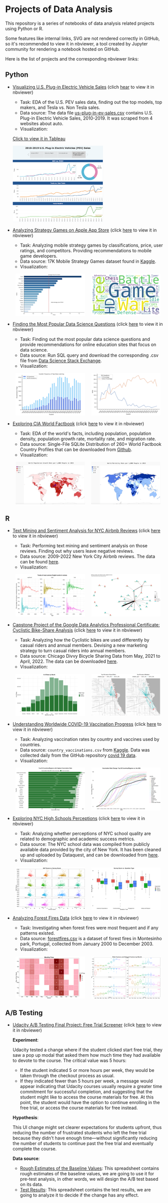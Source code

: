 # Projects of Data Analysis

This repository is a series of notebooks of data analysis related projects using Python or R.

Some features like internal links, SVG are not rendered correctly in GitHub, so it's recommended to view it in nbviewer, a tool created by Jupyter community for rendering a notebook hosted on GitHub.

Here is the list of projects and the corresponding nbviewer links:

## Python

- [Visualizing U.S. Plug-in Electric Vehicle Sales](https://github.com/eeliuqin/data-analysis/blob/main/us-plug-in-electric-vehicle-sales.ipynb) (clich [hear](https://nbviewer.org/github/eeliuqin/data-analysis/blob/main/us-plug-in-electric-vehicle-sales.ipynb) to view it in nbviewer)
  * Task: EDA of the U.S. PEV sales data, finding out the top models, top makers, and Tesla vs. Non Tesla sales.
  * Data source: The data file [us-plug-in-ev-sales.csv](https://github.com/eeliuqin/data-analysis/blob/main/data/us-plug-in-ev-sales.csv) contains U.S. Plug-in Electric Vehicle Sales, 2010-2019. It was scraped from 4 websites about auto.
  * Visualization:
  <p align="center">
  <a href="https://public.tableau.com/app/profile/qinliu/viz/2010-2019U_S_Plug-inElectricVehiclesPEVSales/PEVSalesStory" target="_blank">
    <p>Click to view it in Tableau</p>
    <img alt="PEV Sales Story in Tableau" src="images/pev/tableau-pev-sales.png" width="60%">
  </a>
  </p>

  
- [Analyzing Strategy Games on Apple App Store](https://github.com/eeliuqin/data-analysis/blob/main/mobile-strategy-games.ipynb) (click [here](https://nbviewer.org/github/eeliuqin/data-analysis/blob/main/mobile-strategy-games.ipynb) to view it in nbviewer)
  * Task: Analyzing mobile strategy games by classifications, price, user ratings, and competitors. Providing recommendations to mobile game developers.
  * Data source: 17K Mobile Strategy Games dataset found in [Kaggle](https://www.kaggle.com/datasets/tristan581/17k-apple-app-store-strategy-games?select=appstore_games.csv).
  * Visualization:
  <p align="center">
    <img alt="Average Price" src="images/games/avg-price.png" width="46%">
    &nbsp; &nbsp;
    <img alt="Word Cloud" src="images/games/words.png" width="46%">
  </p>

- [Finding the Most Popular Data Science Questions](https://github.com/eeliuqin/data-analysis/blob/main/popular-data-science-questions.ipynb) (click [here](https://nbviewer.org/github/eeliuqin/data-analysis/blob/main/popular-data-science-questions.ipynb) to view it in nbviewer)
  * Task: Finding out the most popular data science questions and provide recommendations for online education sites that focus on data science.
  * Data source: Run SQL query and download the corresponding .csv file from [Data Science Stack Exchange](https://data.stackexchange.com/datascience/query/new).
  * Visualization:
  <p align="center">
    <img alt="Quartly frequency of tag deep learning" src="images/ds-questions/trend.png" width="46%">
    &nbsp; &nbsp;
    <img alt="Python vs. R" src="images/ds-questions/python-vs-r.png" width="46%">
  </p>

- [Exploring CIA World Factbook](https://github.com/eeliuqin/data-analysis/blob/main/cia-world-factbook-visualization.ipynb) (click [here](https://nbviewer.org/github/eeliuqin/data-analysis/blob/main/cia-world-factbook-visualization.ipynb) to view it in nbviewer)
  * Task: EDA of the world's facts, including population, population density, population growth rate, mortality rate, and migration rate.
  * Data source: Single-File SQLite Distribution of 260+ World Factbook Country Profiles that can be downloaded from [Github](https://github.com/factbook/factbook.sql/releases).
  * Visualization:
  <p align="center">
    <img alt="World Growth Rate" src="images/world-facts/growth-rate.png" width="46%">
    &nbsp; &nbsp;
    <img alt="World Mortality Rate" src="images/world-facts/mortality-rate.png" width="46%">
  </p>  


## R

- [Text Mining and Sentiment Analysis for NYC Airbnb Reviews](https://github.com/eeliuqin/data-analysis/blob/main/airbnb-nyc-sentiment-analysis.ipynb) (click [here](https://nbviewer.org/github/eeliuqin/data-analysis/blob/main/airbnb-nyc-sentiment-analysis.ipynb) to view it in nbviewer)
  * Task: Performing text mining and sentiment analysis on those reviews. Finding out why users leave negative reviews.
  * Data source: 2009-2022 New York City Airbnb reviews. The data can be found [here](http://insideairbnb.com/get-the-data/).
  * Visualization:
  <p align="center">
    <img alt="Common English Words" src="images/airbnb/common-words.png" width="46%">
    &nbsp; &nbsp;
    <img alt="Words liked to negative terms" src="images/airbnb/negative-terms.png" width="46%">
  </p>  

- [Capstone Project of the Google Data Analytics Professional Certificate: Cyclistic Bike-Share Analysis](https://github.com/eeliuqin/data-analysis/blob/main/google-da-capstone-project-bike-share.ipynb) (click [here](https://nbviewer.org/github/eeliuqin/data-analysis/blob/main/google-da-capstone-project-bike-share.ipynb) to view it in nbviewer)
  * Task: Analyzing how the Cyclistic bikes are used differently by casual riders and annual members. Devising a new marketing strategy to turn casual riders into annual members.
  * Data source: Chicago Divvy Bicycle Sharing Data from May, 2021 to April, 2022. The data can be downloaded [here](https://divvy-tripdata.s3.amazonaws.com/index.html).
  * Visualization:
  <p align="center">
    <img alt="Monthly Rides" src="images/bike-share/monthly-rides.png" width="46%">
    &nbsp; &nbsp;
    <img alt="Top 100 Routes" src="images/bike-share/routes.png" width="46%">
  </p> 

- [Understanding Worldwide COVID-19 Vaccination Progress](https://github.com/eeliuqin/data-analysis/blob/main/covid19-vaccination-progress.ipynb) (click [here](https://nbviewer.org/github/eeliuqin/data-analysis/blob/main/covid19-vaccination-progress.ipynb) to view it in nbviewer)
  * Task: Analyzing vaccination rates by country and vaccines used by countries. 
  * Data source: `country_vaccinations.csv` from [Kaggle](https://www.kaggle.com/datasets/gpreda/covid-world-vaccination-progress?datasetId=1093816&language=R&select=country_vaccinations.csv). Data was collected daily from the GitHub repository [covid 19 data](https://github.com/owid/covid-19-data). 
  * Visualization:
  <p align="center">
    <img alt="Top 20 highest vaccination rates" src="images/vaccination/highest-rate.png" width="46%">
    &nbsp; &nbsp;
    <img alt="Top 20 countries vs the USA" src="images/vaccination/us-vs-top-20.png" width="46%">
  </p> 

- [Exploring NYC High Schools Perceptions](https://github.com/eeliuqin/data-analysis/blob/main/nyc-high-schools-perceptions.ipynb) (click [here](https://nbviewer.org/github/eeliuqin/data-analysis/blob/main/nyc-high-schools-perceptions.ipynb) to view it in nbviewer)
  * Task: Analyzing whether perceptions of NYC school quality are related to demographic and academic success metrics.
  * Data source: The NYC school data was compiled from publicly available data provided by the city of New York. It has been cleaned up and uploaded by Dataquest, and can be downloaded from [here](https://data.world/login?next=%2Fdataquest%2Fnyc-schools-data%2Fworkspace%2Ffile%3Ffilename%3Dcombined.csv).
  * Visualization:
  <p align="center">
    <img alt="SAT vs Survey Score" src="images/nyc-school/sat-vs-survey.png" width="46%">
    &nbsp; &nbsp;
    <img alt="Survey Score vs. Question Type" src="images/nyc-school/survey-vs-question-type.png" width="46%">
  </p> 

- [Analyzing Forest Fires Data](https://github.com/eeliuqin/data-analysis/blob/main/forest-fires.ipynb) (click [here](https://nbviewer.org/github/eeliuqin/data-analysis/blob/main/forest-fires.ipynb) to view it in nbviewer)
  * Task: Investigating when forest fires were most frequent and if any patterns existed.
  * Data source: [forestfires.csv](https://archive.ics.uci.edu/ml/machine-learning-databases/forest-fires/) is a dataset of forest fires in Montesinho park, Portugal, collected from January 2000 to December 2003.
  * Visualization:
  <p align="center">
    <img alt="Monthly Fires" src="images/fire/monthly-fires.png" width="46%">
    &nbsp; &nbsp;
    <img alt="Risk Factors and Natural Factors by Month" src="images/fire/risk-factors.png" width="46%">
  </p>

## A/B Testing

- [Udacity A/B Testing Final Project: Free Trial Screener](https://github.com/eeliuqin/data-analysis/blob/main/AB-Testing/Udacity-AB-Testing-Final-Project.ipynb) (click [here](https://nbviewer.org/github/eeliuqin/data-analysis/blob/main/AB-Testing/Udacity-AB-Testing-Final-Project.ipynb) to view it in nbviewer)

  **Experiment**:

  Udacity tested a change where if the student clicked start free trial, they saw a pop up modal that asked them how much time they had available to devote to the course. The critical value was 5 hours:
    - If the student indicated 5 or more hours per week, they would be taken through the checkout process as usual.
    - If they indicated fewer than 5 hours per week, a message would appear indicating that Udacity courses usually require a greater time commitment for successful completion, and suggesting that the student might like to access the course materials for free. At this point, the student would have the option to continue enrolling in the free trial, or access the course materials for free instead.

  **Hypothesis**: 

  This UI change might set clearer expectations for students upfront, thus reducing the number of frustrated students who left the free trial because they didn't have enough time—without significantly reducing the number of students to continue past the free trial and eventually complete the course.

  **Data source**:
  - [Rough Estimates of the Baseline Values](https://docs.google.com/spreadsheets/d/1MYNUtC47Pg8hdoCjOXaHqF-thheGpUshrFA21BAJnNc/edit#gid=0): This spreadsheet contains rough estimates of the baseline values, we are going to use it for pre-test analysis, in other words, we will design the A/B test based on its data.
  - [Test Results](https://docs.google.com/spreadsheets/d/1Mu5u9GrybDdska-ljPXyBjTpdZIUev_6i7t4LRDfXM8/edit#gid=0): This spreadsheet contains the test results, we are going to analyze it to decide if the change has any effect.
